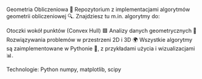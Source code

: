 Geometria Obliczeniowa 🧮
Repozytorium z implementacjami algorytmów geometrii obliczeniowej 🔍. Znajdziesz tu m.in. algorytmy do:

Otoczki wokół punktów (Convex Hull) 🟩
Analizy danych geometrycznych 📐
Rozwiązywania problemów w przestrzeni 2D i 3D 🌍
Wszystkie algorytmy są zaimplementowane w Pythonie 🐍, z przykładami użycia i wizualizacjami 📊.

Technologie:
Python
numpy, matplotlib, scipy
